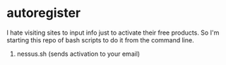 autoregister
============

I hate visiting sites to input info just to activate their free products. So I'm starting this repo of bash scripts
to do it from the command line.

1. nessus.sh (sends activation to your email)
